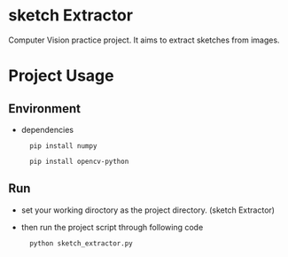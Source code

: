 # sketch Extractor
Computer Vision practice project. It aims to extract sketches from images.

# Project Usage

## Environment
* dependencies
    
        pip install numpy

        pip install opencv-python
## Run
- set your working diroctory as the project directory. (sketch Extractor)
- then run the project script through following code

        python sketch_extractor.py


